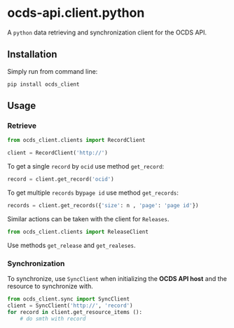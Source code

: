 ﻿# ocds-api.client.python

A `python` data retrieving and synchronization client for the OCDS API.

## Installation

Simply run from command line:
```
pip install ocds_client
```

## Usage
### Retrieve
```py
from ocds_client.clients import RecordClient
```
```py
client = RecordClient('http://')
```
To get a single `record` by `ocid` use method `get_record`:
```py
record = client.get_record('ocid')
```
To get multiple `records` by`page id` use method `get_records`:
```py
records = client.get_records({'size': n , 'page': 'page id'})
```
Similar actions can be taken with the client for `Releases`.
```py
from ocds_client.clients import ReleaseClient
```
Use methods `get_release` and `get_realeses`.

### Synchronization
To synchronize, use `SyncClient` when initializing the **OCDS API host** and the resource to synchronize with.
```py
from ocds_client.sync import SyncClient
client = SyncClient('http://', 'record')
for record in client.get_resource_items ():
	# do smth with record
```
